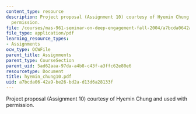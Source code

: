 ```yaml
---
content_type: resource
description: Project proposal (Assignment 10) courtesy of Hyemin Chung and used with
  permission.
file: /courses/mas-961-seminar-on-deep-engagement-fall-2004/a7bcda0642a9be26bd2ad13d6a28133f_hyemin_chung10.pdf
file_type: application/pdf
learning_resource_types:
- Assignments
ocw_type: OCWFile
parent_title: Assignments
parent_type: CourseSection
parent_uid: 5ad62aaa-97da-a4b8-c43f-a3ffc62e80e6
resourcetype: Document
title: hyemin_chung10.pdf
uid: a7bcda06-42a9-be26-bd2a-d13d6a28133f
---
```

Project proposal (Assignment 10) courtesy of Hyemin Chung and used with permission.

